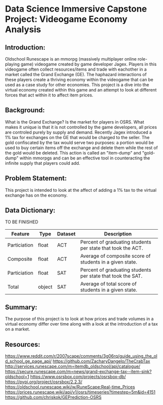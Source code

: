 # Data Science Immersive Capstone Project: Videogame Economy Analysis



## Introduction:

Oldschool Runescape is an mmorpg (massively multiplayer online role-playing game) videogame created by game developer Jagex. Players in this videogame often collect resources/items and trade with eachother in a market called the Grand Exchange (GE). The haphazard interactions of these players create a thriving economy within the videogame that can be used as a case study for other economies. This project is a dive into the virtual economy created within this game and an attempt to look at different forces that act within it to affect item prices. 


## Background:

What is the Grand Exchange? Is the market for players in OSRS. What makes it unique is that it is not controlled by the game developers, all prices are controled purely by supply and demand. Recently Jagex introduced a 1% tax for exchanges on the GE that would be charged to the seller. The gold confiscated by the tax would serve two purposes: a portion would be used to buy certain items off the exchange and delete them while the rest of the gold would be deleted. This action is called an "item-dump" and "gold-dump" within mmorpgs and can be an effective tool in counteracting the infinite supply that players could add.


## Problem Statement: 

This project is intended to look at the affect of adding a 1% tax to the virtual exchange has on the economy.

## Data Dictionary:

TO BE FINISHED


|Feature|Type|Dataset|Description|
|---|---|---|---|
|Particiation |float |ACT |Percent of graduating students per state that took the ACT.|
|Composite |float |ACT |Average of composite score of students in a given state.|
|Particiation|float |SAT | Percent of graduating students per state that took the SAT.|
|Total |object |SAT |Average of total score of students in a given state. |


## Summary:

The purpose of this project is to look at how prices and trade volumes in a virtual economy differ over time along with a look at the introduction of a tax on a market. 


## Resources:

https://www.reddit.com/r/2007scape/comments/3g06rq/guide_using_the_old_school_ge_page_api/
https://github.com/ZacharyDangelo/TheCrabTax
http://services.runescape.com/m=itemdb_oldschool/api/catalogue/
https://secure.runescape.com/m=news/grand-exchange-tax--item-sink?oldschool=1
https://www.osrsbox.com/projects/osrsbox-db/
https://pypi.org/project/osrsbox/2.2.3/
https://oldschool.runescape.wiki/w/RuneScape:Real-time_Prices
https://prices.runescape.wiki/api/v1/osrs/timeseries?timestep=5m&id=4151
https://github.com/chriskok/GEPrediction-OSRS

